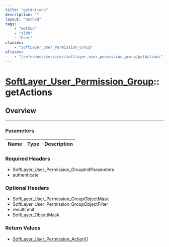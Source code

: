 ```yaml
---
title: "getActions"
description: ""
layout: "method"
tags:
    - "method"
    - "sldn"
    - "User"
classes:
    - "SoftLayer_User_Permission_Group"
aliases:
    - "/reference/services/softlayer_user_permission_group/getActions"
---
```

# [SoftLayer_User_Permission_Group](/reference/services/SoftLayer_User_Permission_Group)::getActions




## Overview 


-----

### Parameters 
|Name | Type | Description |
| --- | --- | --- |


### Required Headers
* SoftLayer_User_Permission_GroupInitParameters
* authenticate


### Optional Headers
* SoftLayer_User_Permission_GroupObjectMask
* SoftLayer_User_Permission_GroupObjectFilter
* resultLimit
* SoftLayer_ObjectMask

### Return Values
* <a href='/reference/datatypes/SoftLayer_User_Permission_Action'>SoftLayer_User_Permission_Action[] </a>




